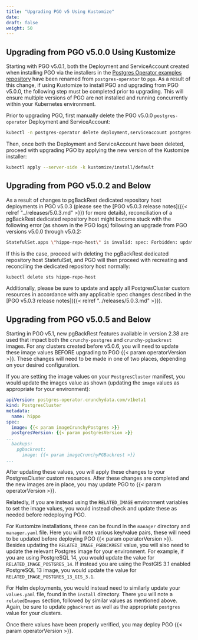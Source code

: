 ```yaml
---
title: "Upgrading PGO v5 Using Kustomize"
date:
draft: false
weight: 50
---
```


## Upgrading from PGO v5.0.0 Using Kustomize

Starting with PGO v5.0.1, both the Deployment and ServiceAccount created when installing PGO via
the installers in the
[Postgres Operator examples repository](https://github.com/CrunchyData/postgres-operator-examples)
have been renamed from `postgres-operator` to `pgo`.  As a result of this change, if using
Kustomize to install PGO and upgrading from PGO v5.0.0, the following step must be completed prior
to upgrading.  This will ensure multiple versions of PGO are not installed and running concurrently
within your Kubernetes environment.

Prior to upgrading PGO, first manually delete the PGO v5.0.0 `postgres-operator` Deployment and
ServiceAccount:

```bash
kubectl -n postgres-operator delete deployment,serviceaccount postgres-operator
```

Then, once both the Deployment and ServiceAccount have been deleted, proceed with upgrading PGO
by applying the new version of the Kustomize installer:

```bash
kubectl apply --server-side -k kustomize/install/default
```

## Upgrading from PGO v5.0.2 and Below

As a result of changes to pgBackRest dedicated repository host deployments in PGO v5.0.3
(please see the [PGO v5.0.3 release notes]({{< relref "../releases/5.0.3.md" >}}) for more details),
reconciliation of a pgBackRest dedicated repository host might become stuck with the following
error (as shown in the PGO logs) following an upgrade from PGO versions v5.0.0 through v5.0.2:

```bash
StatefulSet.apps \"hippo-repo-host\" is invalid: spec: Forbidden: updates to statefulset spec for fields other than 'replicas', 'template', 'updateStrategy' and 'minReadySeconds' are forbidden
```

If this is the case, proceed with deleting the pgBackRest dedicated repository host StatefulSet,
and PGO will then proceed with recreating and reconciling the dedicated repository host normally:

```bash
kubectl delete sts hippo-repo-host
```

Additionally, please be sure to update and apply all PostgresCluster custom resources in accordance
with any applicable spec changes described in the
[PGO v5.0.3 release notes]({{< relref "../releases/5.0.3.md" >}}).

## Upgrading from PGO v5.0.5 and Below

Starting in PGO v5.1, new pgBackRest features available in version 2.38 are used
that impact both the `crunchy-postgres` and `crunchy-pgbackrest` images. For any
clusters created before v5.0.6, you will need to update these image values
BEFORE upgrading to PGO {{< param operatorVersion >}}. These changes will need
to be made in one of two places, depending on your desired configuration.

If you are setting the image values on your `PostgresCluster` manifest,
you would update the images value as shown (updating the `image` values as
appropriate for your environment):

```yaml
apiVersion: postgres-operator.crunchydata.com/v1beta1
kind: PostgresCluster
metadata:
  name: hippo
spec:
  image: {{< param imageCrunchyPostgres >}}
  postgresVersion: {{< param postgresVersion >}}
...
  backups:
    pgbackrest:
      image: {{< param imageCrunchyPGBackrest >}}
...
```

After updating these values, you will apply these changes to your PostgresCluster
custom resources. After these changes are completed and the new images are in place,
you may update PGO to {{< param operatorVersion >}}.

Relatedly, if you are instead using the `RELATED_IMAGE` environment variables to
set the image values, you would instead check and update these as needed before
redeploying PGO.

For Kustomize installations, these can be found in the `manager` directory and
`manager.yaml` file. Here you will note various key/value pairs, these will need
to be updated before deploying PGO {{< param operatorVersion >}}. Besides updating the
`RELATED_IMAGE_PGBACKREST` value, you will also need to update the relevant
Postgres image for your environment. For example, if you are using PostgreSQL 14,
you would update the value for `RELATED_IMAGE_POSTGRES_14`. If instead you are
using the PostGIS 3.1 enabled PostgreSQL 13 image, you would update the value
for `RELATED_IMAGE_POSTGRES_13_GIS_3.1`.

For Helm deployments, you would instead need to similarly update your `values.yaml`
file, found in the `install` directory. There you will note a `relatedImages`
section, followed by similar values as mentioned above. Again, be sure to update
`pgbackrest` as well as the appropriate `postgres` value for your clusters.

Once there values have been properly verified, you may deploy PGO {{< param operatorVersion >}}.